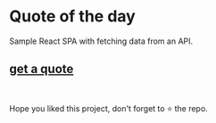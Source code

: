 # Quote of the day

Sample React SPA with fetching data from an API. 

## [get a quote](https://visi-on.github.io/quote-of-the-day/)

<br>

Hope you liked this project, don't forget to ⭐ the repo.
